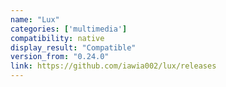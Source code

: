 ```yaml
---
name: "Lux"
categories: ['multimedia']
compatibility: native
display_result: "Compatible"
version_from: "0.24.0"
link: https://github.com/iawia002/lux/releases
---
```

